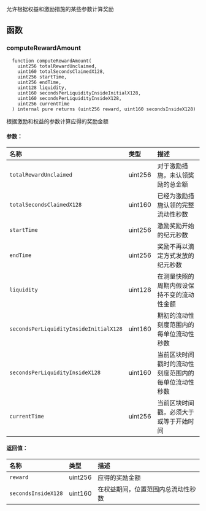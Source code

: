 允许根据权益和激励措施的某些参数计算奖励

## 函数

### computeRewardAmount

```solidity
  function computeRewardAmount(
    uint256 totalRewardUnclaimed,
    uint160 totalSecondsClaimedX128,
    uint256 startTime,
    uint256 endTime,
    uint128 liquidity,
    uint160 secondsPerLiquidityInsideInitialX128,
    uint160 secondsPerLiquidityInsideX128,
    uint256 currentTime
  ) internal pure returns (uint256 reward, uint160 secondsInsideX128)
```

根据激励和权益的参数计算应得的奖励金额

#### 参数：

| 名称                                   | 类型    | 描述                                                                                           |
| :------------------------------------- | :------ | :---------------------------------------------------------------------------------------------------- |
| `totalRewardUnclaimed`                 | uint256 | 对于激励措施，未认领奖励的总金额                                           |
| `totalSecondsClaimedX128`              | uint160 | 已经为激励措施认领的完整流动性秒数                           |
| `startTime`                            | uint256 | 激励奖励开始的纪元秒数                                                     |
| `endTime`                              | uint256 | 奖励不再以滴定方式发放的纪元秒数                                         |
| `liquidity`                            | uint128 | 在测量快照的周期内假设保持不变的流动性金额 |
| `secondsPerLiquidityInsideInitialX128` | uint160 | 期初的流动性刻度范围内的每单位流动性秒数               |
| `secondsPerLiquidityInsideX128`        | uint160 | 当前区块时间戳时的流动性刻度范围内的每单位流动性秒数               |
| `currentTime`                          | uint256 | 当前区块时间戳，必须大于或等于开始时间                    |

#### 返回值：

| 名称                | 类型    | 描述                                                                           |
| :------------------ | :------ | :------------------------------------------------------------------------------------ |
| `reward`            | uint256 | 应得的奖励金额                                                            |
| `secondsInsideX128` | uint160 | 在权益期间，位置范围内总流动性秒数 |
